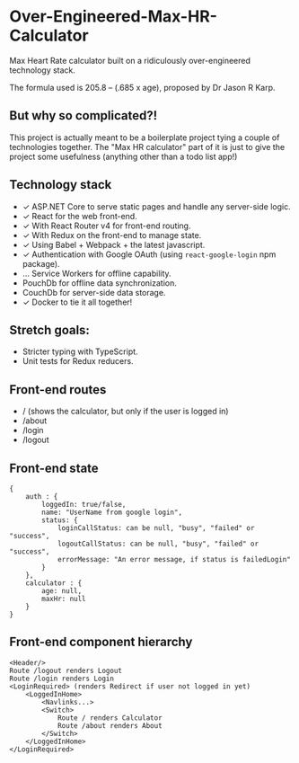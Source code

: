 # Over-Engineered-Max-HR-Calculator

Max Heart Rate calculator built on a ridiculously over-engineered technology stack.

The formula used is 205.8 – (.685 x age), proposed by Dr Jason R Karp.

## But why so complicated?!

This project is actually meant to be a boilerplate project tying a couple of technologies together. The "Max HR calculator" part of it is just to give the project some usefulness (anything other than a todo list app!)

## Technology stack

- ✓ ASP.NET Core to serve static pages and handle any server-side logic.
- ✓ React for the web front-end.
- ✓ With React Router v4 for front-end routing. 
- ✓ With Redux on the front-end to manage state.
- ✓ Using Babel + Webpack + the latest javascript.
- ✓ Authentication with Google OAuth (using `react-google-login` npm package).
- ... Service Workers for offline capability.
- PouchDb for offline data synchronization.
- CouchDb for server-side data storage.
- ✓ Docker to tie it all together!

## Stretch goals:
- Stricter typing with TypeScript.
- Unit tests for Redux reducers.

## Front-end routes
- /  (shows the calculator, but only if the user is logged in)
- /about
- /login
- /logout

## Front-end state

    {
        auth : {
            loggedIn: true/false,
            name: "UserName from google login",
            status: {
                loginCallStatus: can be null, "busy", "failed" or "success",
                logoutCallStatus: can be null, "busy", "failed" or "success",
                errorMessage: "An error message, if status is failedLogin"
            }
        },
        calculator : { 
            age: null, 
            maxHr: null 
        }
    }


## Front-end component hierarchy

    <Header/>
    Route /logout renders Logout
    Route /login renders Login
    <LoginRequired> (renders Redirect if user not logged in yet)
        <LoggedInHome>
            <Navlinks...>
            <Switch>
                Route / renders Calculator
                Route /about renders About
            </Switch>
        </LoggedInHome>
    </LoginRequired>



